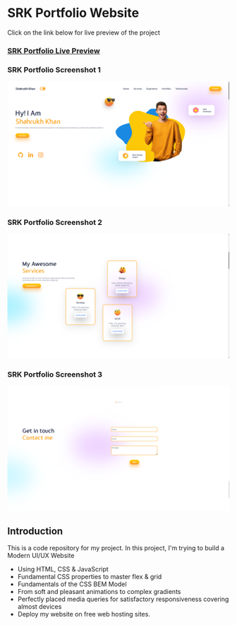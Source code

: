 # SRK Portfolio Website

Click on the link below for live preview of the project
### [SRK Portfolio Live Preview](https://srk70900portfolio.netlify.app/)

### SRK Portfolio Screenshot 1
![SRK70900](https://github.com/SRK70900/PersonalPortfolio/blob/master/Screenshot%20(15).png)

### SRK Portfolio Screenshot 2
![SRK70900](https://github.com/SRK70900/PersonalPortfolio/blob/master/Screenshot%20(16).png)

### SRK Portfolio Screenshot 3
![SRK70900](https://github.com/SRK70900/PersonalPortfolio/blob/master/Screenshot%20(17).png)

## Introduction

This is a code repository for my project. In this project, I'm trying to build a Modern UI/UX Website

- Using HTML, CSS & JavaScript
- Fundamental CSS properties to master flex & grid
- Fundamentals of the CSS BEM Model
- From soft and pleasant animations to complex gradients
- Perfectly placed media queries for satisfactory responsiveness covering almost devices
- Deploy my website on free web hosting sites.
